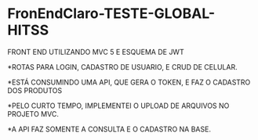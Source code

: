 # FronEndClaro-TESTE-GLOBAL-HITSS

FRONT END UTILIZANDO MVC 5 E ESQUEMA DE JWT

*ROTAS PARA LOGIN, CADASTRO DE USUARIO, E CRUD DE CELULAR.

*ESTÁ CONSUMINDO UMA API, QUE GERA O TOKEN, E FAZ O CADASTRO DOS PRODUTOS

*PELO CURTO TEMPO, IMPLEMENTEI O UPLOAD DE ARQUIVOS NO PROJETO MVC. 

*A API FAZ SOMENTE A CONSULTA E O CADASTRO NA BASE.
